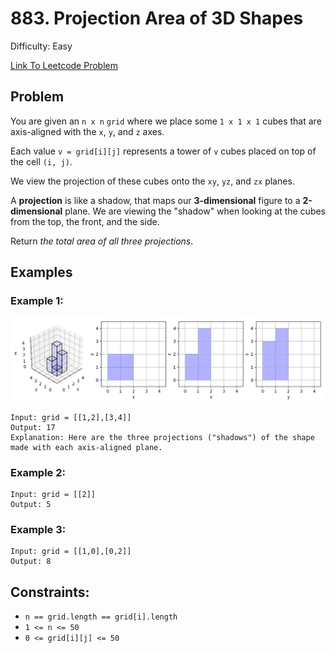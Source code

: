 # 883. Projection Area of 3D Shapes
Difficulty: Easy

[Link To Leetcode Problem](https://leetcode.com/problems/fair-candy-swap/)

## Problem
You are given an `n x n` `grid` where we place some `1 x 1 x 1` cubes that are axis-aligned with the `x`, `y`, and `z` axes.

Each value `v = grid[i][j]` represents a tower of `v` cubes placed on top of the cell `(i, j)`.

We view the projection of these cubes onto the `xy`, `yz`, and `zx` planes.

A **projection** is like a shadow, that maps our **3-dimensional** figure to a **2-dimensional** plane. We are viewing the "shadow" when looking at the cubes from the top, the front, and the side.

Return *the total area of all three projections*.

## Examples
### Example 1:
![example1](./example1.png)
```
Input: grid = [[1,2],[3,4]]
Output: 17
Explanation: Here are the three projections ("shadows") of the shape made with each axis-aligned plane.
```
### Example 2:
```
Input: grid = [[2]]
Output: 5
```
### Example 3:
```
Input: grid = [[1,0],[0,2]]
Output: 8
```

## Constraints:
- `n == grid.length == grid[i].length`
- `1 <= n <= 50`
- `0 <= grid[i][j] <= 50`